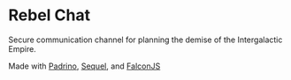 Rebel Chat
=========

Secure communication channel for planning the demise of the Intergalactic Empire.

Made with [Padrino](http://www.padrinorb.com/), [Sequel](http://sequel.jeremyevans.net/), and [FalconJS](http://stoodder.github.io/falconjs/)
